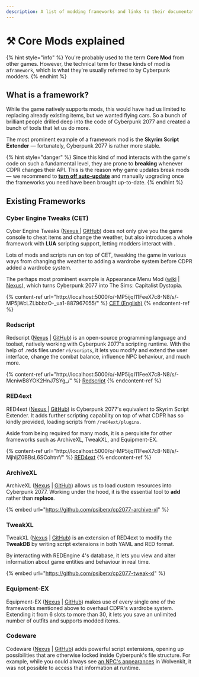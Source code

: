 ```yaml
---
description: A list of modding frameworks and links to their documentation
---
```


# ⚒ Core Mods explained

{% hint style="info" %}
You're probably used to the term **Core Mod** from other games. However, the technical term for these kinds of mod is a`framework`, which is what they're usually referred to by Cyberpunk modders.
{% endhint %}

## What is a framework?

While the game natively supports mods, this would have had us limited to replacing already existing items, but we wanted flying cars. So a bunch of brilliant people drilled deep into the code of Cyberpunk 2077 and created a bunch of tools that let us do more.

The most prominent example of a framework mod is the **Skyrim Script Extender** — fortunately, Cyberpunk 2077 is rather more stable.

{% hint style="danger" %}
Since this kind of mod interacts with the game's code on such a fundamental level, they are prone to **breaking** whenever CDPR changes their API. This is the reason why game updates break mods — we recommend to [**turn off auto-update**](../../help/users-modding-cyberpunk-2077/users-downgrading-preventing-auto-updates.md) and manually upgrading once the frameworks you need have been brought up-to-date.
{% endhint %}

## Existing Frameworks <a href="#popular-frameworks" id="popular-frameworks"></a>

### Cyber Engine Tweaks (CET) <a href="#cyber-engine-tweaks" id="cyber-engine-tweaks"></a>

Cyber Engine Tweaks ([Nexus ](https://www.nexusmods.com/cyberpunk2077/mods/107)| [GitHub](https://github.com/yamashi/CyberEngineTweaks/releases)) does not only give you the game console to cheat items and change the weather, but also introduces a whole framework with **LUA** scripting support, letting modders interact with .&#x20;

Lots of mods and scripts run on top of CET, tweaking the game in various ways from changing the weather to adding a wardrobe system before CDPR added a wardrobe system.&#x20;

The perhaps most prominent example is Appearance Menu Mod ([wiki](amm.md) | [Nexus](https://www.nexusmods.com/cyberpunk2077/mods/790)), which turns Cyberpunk 2077 into The Sims: Capitalist Dystopia.

{% content-ref url="http://localhost:5000/o/-MP5ijqI11FeeX7c8-N8/s/-MP5jWcLZLbbbzO-_ua1-887967055/" %}
[CET (English)](http://localhost:5000/o/-MP5ijqI11FeeX7c8-N8/s/-MP5jWcLZLbbbzO-\_ua1-887967055/)
{% endcontent-ref %}

### Redscript <a href="#redscript" id="redscript"></a>

Redscript ([Nexus](https://www.nexusmods.com/cyberpunk2077/mods/1511) | [GitHub](https://github.com/jac3km4/redscript)) is an open-source programming language and toolset, natively working with Cyberpunk 2077's scripting runtime. With the help of .reds files under `r6/scripts`, it lets you modify and extend the user interface, change the combat balance, influence NPC behaviour, and much more.&#x20;

{% content-ref url="http://localhost:5000/o/-MP5ijqI11FeeX7c8-N8/s/-McniwB8YOK2HnJ7SYg_/" %}
[Redscript](http://localhost:5000/o/-MP5ijqI11FeeX7c8-N8/s/-McniwB8YOK2HnJ7SYg\_/)
{% endcontent-ref %}

### RED4ext <a href="#red4ext" id="red4ext"></a>

RED4ext ([Nexus ](https://www.nexusmods.com/cyberpunk2077/mods/2380)| [GitHub](https://github.com/WopsS/RED4ext/releases)) is Cyberpunk 2077's equivalent to Skyrim Script Extender. It adds further scripting capability on top of what CDPR has so kindly provided, loading scripts from `/red4ext/plugins`.

Aside from being required for many mods, it is a perquisite for other frameworks such as ArchiveXL, TweakXL, and Equipment-EX.

{% content-ref url="http://localhost:5000/o/-MP5ijqI11FeeX7c8-N8/s/-MjhIjZ0BBsL6SCohtnf/" %}
[RED4ext](http://localhost:5000/o/-MP5ijqI11FeeX7c8-N8/s/-MjhIjZ0BBsL6SCohtnf/)
{% endcontent-ref %}

### ArchiveXL

ArchiveXL ([Nexus](https://www.nexusmods.com/cyberpunk2077/mods/4198) | [GitHub](https://github.com/psiberx/cp2077-archive-xl/)) allows us to load custom resources into Cyberpunk 2077. Working under the hood, it is the essential tool to **add** rather than **replace**.

{% embed url="https://github.com/psiberx/cp2077-archive-xl" %}

### TweakXL  <a href="#tweakxl-+-archivexl" id="tweakxl-+-archivexl"></a>

TweakXL ([Nexus](https://www.nexusmods.com/cyberpunk2077/mods/4197) | [GitHub](https://github.com/psiberx/cp2077-tweak-xl)) is an extension of RED4ext to modify the **TweakDB** by writing script extensions in both YAML and RED format.&#x20;

By interacting with REDEngine 4's database, it lets you view and alter information about game entities and behaviour in real time.

{% embed url="https://github.com/psiberx/cp2077-tweak-xl" %}

### Equipment-EX

Equipment-EX ([Nexus](https://www.nexusmods.com/cyberpunk2077/mods/6945) | [GitHub](https://github.com/psiberx/cp2077-equipment-ex)) makes use of every single one of the frameworks mentioned above to overhaul CDPR's wardrobe system. Extending it from 6 slots to more than 30, it lets you save an unlimited number of outfits and supports modded items.

### Codeware

Codeware ([Nexus](https://www.nexusmods.com/cyberpunk2077/mods/7780) | [GitHub](https://github.com/psiberx/cp2077-codeware)) adds powerful script extensions, opening up possibilities that are otherwise locked inside Cyberpunk's file structure. For example, while you could always see [an NPC's appearances](../../modding-guides/npcs/appearances-change-the-looks.md) in Wolvenkit, it was not possible to access that information at runtime.
